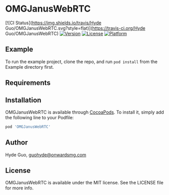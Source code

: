# OMGJanusWebRTC

[![CI Status](https://img.shields.io/travis/Hyde Guo/OMGJanusWebRTC.svg?style=flat)](https://travis-ci.org/Hyde Guo/OMGJanusWebRTC)
[![Version](https://img.shields.io/cocoapods/v/OMGJanusWebRTC.svg?style=flat)](https://cocoapods.org/pods/OMGJanusWebRTC)
[![License](https://img.shields.io/cocoapods/l/OMGJanusWebRTC.svg?style=flat)](https://cocoapods.org/pods/OMGJanusWebRTC)
[![Platform](https://img.shields.io/cocoapods/p/OMGJanusWebRTC.svg?style=flat)](https://cocoapods.org/pods/OMGJanusWebRTC)

## Example

To run the example project, clone the repo, and run `pod install` from the Example directory first.

## Requirements

## Installation

OMGJanusWebRTC is available through [CocoaPods](https://cocoapods.org). To install
it, simply add the following line to your Podfile:

```ruby
pod 'OMGJanusWebRTC'
```

## Author

Hyde Guo, guohyde@onwardsmg.com

## License

OMGJanusWebRTC is available under the MIT license. See the LICENSE file for more info.
